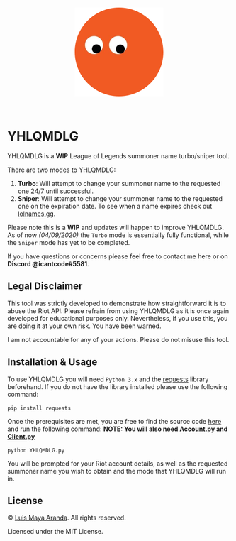 <br>

<p align="center">
<a href="https://github.com/3SUM"><img width="200" src="./logo/logo.png" alt="YHLQMDLG logo"></a>
</p>

<br>

# YHLQMDLG

YHLQMDLG is a **WIP** League of Legends summoner name turbo/sniper tool.

There are two modes to YHLQMDLG:

1. **Turbo**: Will attempt to change your summoner name to the requested one 24/7 until successful.
2. **Sniper**: Will attempt to change your summoner name to the requested one on the expiration date.
To see when a name expires check out [lolnames.gg](https://lolnames.gg/en/).

Please note this is a **WIP** and updates will happen to improve YHLQMDLG. As of now *(04/09/2020)*
the `Turbo` mode is essentially fully functional, while the `Sniper` mode has yet to be completed.

If you have questions or concerns please feel free to contact me here or on **Discord @icantcode#5581**.

## Legal Disclaimer

This tool was strictly developed to demonstrate how straightforward it is to abuse the Riot API.
Please refrain from using YHLQMDLG as it is once again developed for educational purposes only. Nevertheless, if you use this, you are doing it at your own risk. You have been warned.

I am not accountable for any of your actions. Please do not misuse this tool.

## Installation & Usage

To use YHLQMDLG you will need `Python 3.x` and the [requests](https://requests.readthedocs.io/en/master/)
library beforehand. If you do not have the library installed please use the following command:

```
pip install requests
```

Once the prerequisites are met, you are free to find the source code [here](https://github.com/3SUM/YHLQMDLG/tree/master/src) and run the following command: **NOTE: You will also need [Account.py](https://github.com/3SUM/YHLQMDLG/blob/master/src/Account.py) and [Client.py](https://github.com/3SUM/YHLQMDLG/blob/master/src/Client.py)**

```
python YHLQMDLG.py
```

You will be prompted for your Riot account details, as well as the requested summoner name you wish to
obtain and the mode that YHLQMDLG will run in.


## License

&copy; [Luis Maya Aranda](https://github.com/3SUM). All rights reserved.

Licensed under the MIT License.
